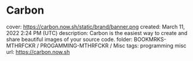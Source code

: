 # Carbon

cover: https://carbon.now.sh/static/brand/banner.png
created: March 11, 2022 2:24 PM (UTC)
description: Carbon is the easiest way to create and share beautiful images of your source code.
folder: BOOKMRKS-MTHRFCKR / PROGAMMING-MTHRFCKR / Misc
tags: programming misc
url: https://carbon.now.sh